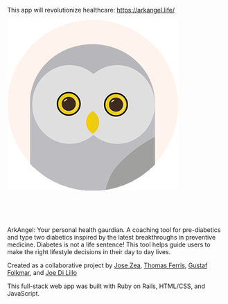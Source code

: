 This app will revolutionize healthcare:
https://arkangel.life/ </br>

!["logo: "](https://raw.githubusercontent.com/tomkf/Arkangel/master/app/assets/images/Logo_PNG.png)

<br>
<br>
<br>


ArkAngel: Your personal health gaurdian. A coaching tool for pre-diabetics and type two diabetics inspired by the latest breakthroughs in preventive medicine. Diabetes is not a life sentence! This tool helps guide users to make the right lifestyle decisions in their day to day lives.


Created as a collaborative project by  <a href="https://github.com/zeajose">Jose Zea</a>, <a href="https://github.com/tomkf">Thomas Ferris</a>, <a href="https://github.com/gfmar">Gustaf Folkmar</a>, and <a href="https://github.com/jdilillo">Joe Di Lillo</a>

This full-stack web app was built with Ruby on Rails, HTML/CSS, and JavaScript. 
